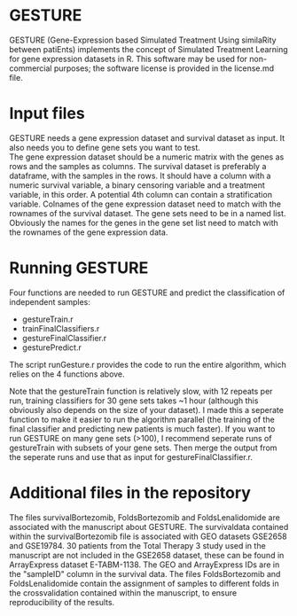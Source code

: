 # GESTURE
GESTURE (Gene-Expression based Simulated Treatment Using similaRity between patiEnts) implements the concept of Simulated Treatment Learning for gene expression datasets in R. This software may be used for non-commercial purposes; the software license is provided in the license.md file. 

# Input files
GESTURE needs a gene expression dataset and survival dataset as input. It also needs you to define gene sets you want to test.  
The gene expression dataset should be a numeric matrix with the genes as rows and the samples as columns. The survival dataset is preferably a dataframe, with the samples in the rows. It should have a column with a numeric survival variable, a binary censoring variable and a treatment variable, in this order. A potential 4th column can contain a stratification variable. 
Colnames of the gene expression dataset need to match with the rownames of the survival dataset.
The gene sets need to be in a named list. Obviously the names for the genes in the gene set list need to match with the rownames of the gene expression data. 

# Running GESTURE 
Four functions are needed to run GESTURE and predict the classification of independent samples: 
- gestureTrain.r
- trainFinalClassifiers.r
- gestureFinalClassifier.r
- gesturePredict.r

The script runGesture.r provides the code to run the entire algorithm, which relies on the 4 functions above.

Note that the gestureTrain function is relatively slow, with 12 repeats per run, training classifiers for 30 gene sets takes ~1 hour (although this obviously also depends on the size of your dataset). I made this a seperate function to make it easier to run the algorithm parallel (the training of the final classifier and predicting new patients is much faster). If you want to run GESTURE on many gene sets (>100), I recommend seperate runs of gestureTrain with subsets of your gene sets. Then merge the output from the seperate runs and use that as input for gestureFinalClassifier.r. 

# Additional files in the repository 
The files survivalBortezomib, FoldsBortezomib and FoldsLenalidomide are associated with the manuscript about GESTURE. The survivaldata contained within the survivalBortezomib file is associated with GEO datasets GSE2658 and GSE19784. 30 patients from the Total Therapy 3 study used in the manuscript are not included in the GSE2658 dataset, these can be found in ArrayExpress dataset E-TABM-1138. The GEO and ArrayExpress IDs are in the "sampleID" column in the survival data. The files FoldsBortezomib and FoldsLenalidomide contain the assignment of samples to different folds in the crossvalidation contained within the manuscript, to ensure reproducibility of the results. 
